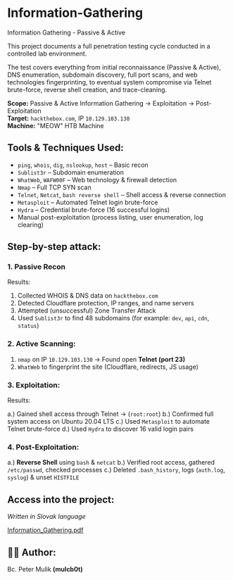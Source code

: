 # Information-Gathering
Information Gathering - Passive &amp; Active

This project documents a full penetration testing cycle conducted in a controlled lab environment. 

The test covers everything from initial reconnaissance (Passive & Active), DNS enumeration, subdomain discovery, full port scans, and web technologies fingerprinting, to eventual system compromise via Telnet brute-force, reverse shell creation, and trace-cleaning.

 
**Scope:** Passive & Active Information Gathering → Exploitation → Post-Exploitation  
**Target:** `hackthebox.com`, IP `10.129.103.130`  
**Machine:** "MEOW" HTB Machine


## Tools & Techniques Used:

- `ping`, `whois`, `dig`, `nslookup`, `host` – Basic recon
- `Sublist3r` – Subdomain enumeration
- `WhatWeb`, `WAFW00F` – Web technology & firewall detection
- `Nmap` – Full TCP SYN scan
- `Telnet`, `Netcat`, `bash reverse shell` – Shell access & reverse connection
- `Metasploit` – Automated Telnet login brute-force
- `Hydra` – Credential brute-force (16 successful logins)
- Manual post-exploitation (process listing, user enumeration, log clearing)


## Step-by-step attack:

### 1. Passive Recon

Results:

1. Collected WHOIS & DNS data on `hackthebox.com`
2. Detected Cloudflare protection, IP ranges, and name servers
3. Attempted (unsuccessful) Zone Transfer Attack
4. Used `Sublist3r` to find 48 subdomains (for example: `dev`, `api`, `cdn`, `status`)

### 2. Active Scanning:

1. `nmap` on IP `10.129.103.130` → Found open **Telnet (port 23)**
2. `WhatWeb` to fingerprint the site (Cloudflare, redirects, JS usage)

### 3. Exploitation:

Results:

a.) Gained shell access through Telnet → (`root:root`)
b.) Confirmed full system access on Ubuntu 20.04 LTS
c.) Used `Metasploit` to automate Telnet brute-force
d.) Used `Hydra` to discover 16 valid login pairs

### 4. Post-Exploitation:

a.) **Reverse Shell** using `bash` & `netcat`
b.) Verified root access, gathered `/etc/passwd`, checked processes
c.) Deleted `.bash_history`, logs (`auth.log`, `syslog`) & unset `HISTFILE`


## Access into the project:

*Written in Slovak language*

[Information_Gathering.pdf](./Information%20Gathering.pdf)

## 👨‍💻 Author:

Bc. Peter Mulik **(mulcb0t)**
